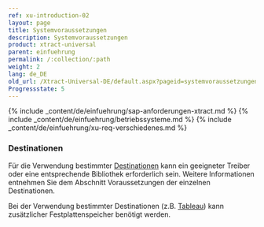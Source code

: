```yaml
---
ref: xu-introduction-02
layout: page
title: Systemvoraussetzungen
description: Systemvoraussetzungen
product: xtract-universal
parent: einfuehrung
permalink: /:collection/:path
weight: 2
lang: de_DE
old_url: /Xtract-Universal-DE/default.aspx?pageid=systemvoraussetzungen
Progressstate: 5
---
```


{% include _content/de/einfuehrung/sap-anforderungen-xtract.md %} 
{% include _content/de/einfuehrung/betriebssysteme.md %} 
{% include _content/de/einfuehrung/xu-req-verschiedenes.md %}

### Destinationen
Für die Verwendung bestimmter [Destinationen](../xu-zielumgebungen) kann ein geeigneter Treiber oder eine entsprechende Bibliothek erforderlich sein. Weitere Informationen entnehmen Sie dem Abschnitt Voraussetzungen der einzelnen Destinationen.

Bei der Verwendung bestimmter Destinationen (z.B. [Tableau](../xu-zielumgebungen/tableau/tableau-mit-data-extract/voraussetzungen)) kann zusätzlicher Festplattenspeicher benötigt werden.


